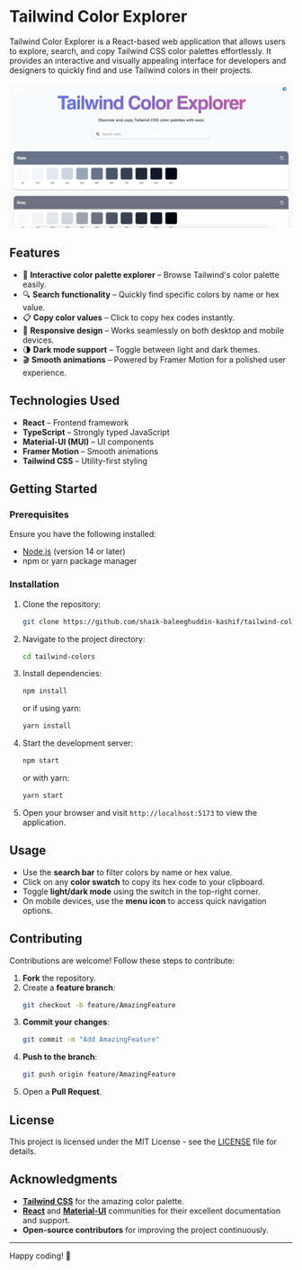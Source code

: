 # Tailwind Color Explorer

Tailwind Color Explorer is a React-based web application that allows users to explore, search, and copy Tailwind CSS color palettes effortlessly. It provides an interactive and visually appealing interface for developers and designers to quickly find and use Tailwind colors in their projects.

![Tailwind Color Explorer Screenshot](/public/demo.png)

## Features

- 🎨 **Interactive color palette explorer** – Browse Tailwind's color palette easily.
- 🔍 **Search functionality** – Quickly find specific colors by name or hex value.
- 📋 **Copy color values** – Click to copy hex codes instantly.
- 📱 **Responsive design** – Works seamlessly on both desktop and mobile devices.
- 🌗 **Dark mode support** – Toggle between light and dark themes.
- 🎬 **Smooth animations** – Powered by Framer Motion for a polished user experience.

## Technologies Used

- **React** – Frontend framework
- **TypeScript** – Strongly typed JavaScript
- **Material-UI (MUI)** – UI components
- **Framer Motion** – Smooth animations
- **Tailwind CSS** – Utility-first styling

## Getting Started

### Prerequisites

Ensure you have the following installed:

- [Node.js](https://nodejs.org/) (version 14 or later)
- npm or yarn package manager

### Installation

1. Clone the repository:
   ```sh
   git clone https://github.com/shaik-baleeghuddin-kashif/tailwind-colors.git
   ```

2. Navigate to the project directory:
   ```sh
   cd tailwind-colors
   ```

3. Install dependencies:
   ```sh
   npm install
   ```
   or if using yarn:
   ```sh
   yarn install
   ```

4. Start the development server:
   ```sh
   npm start
   ```
   or with yarn:
   ```sh
   yarn start
   ```

5. Open your browser and visit `http://localhost:5173` to view the application.

## Usage

- Use the **search bar** to filter colors by name or hex value.
- Click on any **color swatch** to copy its hex code to your clipboard.
- Toggle **light/dark mode** using the switch in the top-right corner.
- On mobile devices, use the **menu icon** to access quick navigation options.

## Contributing

Contributions are welcome! Follow these steps to contribute:

1. **Fork** the repository.
2. Create a **feature branch**:
   ```sh
   git checkout -b feature/AmazingFeature
   ```
3. **Commit your changes**:
   ```sh
   git commit -m "Add AmazingFeature"
   ```
4. **Push to the branch**:
   ```sh
   git push origin feature/AmazingFeature
   ```
5. Open a **Pull Request**.

## License

This project is licensed under the MIT License - see the [LICENSE](LICENSE) file for details.

## Acknowledgments

- **[Tailwind CSS](https://tailwindcss.com/)** for the amazing color palette.
- **[React](https://react.dev/)** and **[Material-UI](https://mui.com/)** communities for their excellent documentation and support.
- **Open-source contributors** for improving the project continuously.

---

Happy coding! 🚀

